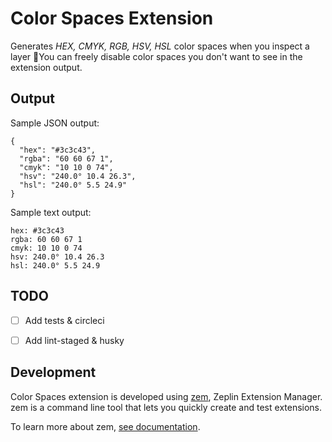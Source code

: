 # Color Spaces Extension
Generates *HEX, CMYK, RGB, HSV, HSL* color spaces when you inspect a layer 🎨You can freely disable color spaces you don't want to see in the extension output.

## Output

Sample JSON output:
```
{
  "hex": "#3c3c43",
  "rgba": "60 60 67 1",
  "cmyk": "10 10 0 74",
  "hsv": "240.0° 10.4 26.3",
  "hsl": "240.0° 5.5 24.9"
}
```

Sample text output:
```
hex: #3c3c43
rgba: 60 60 67 1
cmyk: 10 10 0 74
hsv: 240.0° 10.4 26.3
hsl: 240.0° 5.5 24.9
```

## TODO
- [ ] Add tests & circleci
- [ ] Add lint-staged & husky


## Development
Color Spaces extension is developed using [zem](https://github.com/zeplin/zem), Zeplin Extension Manager. zem is a command line tool that lets you quickly create and test extensions.

To learn more about zem, [see documentation](https://github.com/zeplin/zem).